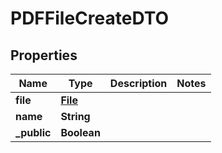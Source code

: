 # PDFFileCreateDTO

## Properties
Name | Type | Description | Notes
------------ | ------------- | ------------- | -------------
**file** | [**File**](File.md) |  | 
**name** | **String** |  | 
**_public** | **Boolean** |  | 
